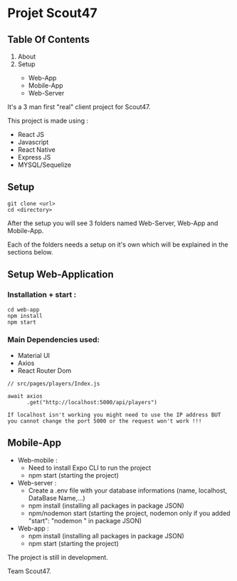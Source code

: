 # Projet Scout47

<h2>Table Of Contents</h2>
<ol>
  <li><a href="#about"></a>About</li>
  <li><a href="#setup"></a>Setup</li>
  <ul>
    <li><a href="#webApp"></a>Web-App</li>
    <li><a href="#mobileApp"></a>Mobile-App</li>
    <li><a href="webServer"></a>Web-Server</li>
  </ul>
</ol>

<p id="about">It's a 3 man first "real" client project for Scout47.</p>
<p>This project is made using :<p>
<ul>
  <li>React JS</li>
  <li>Javascript</li>
  <li>React Native</li>
  <li>Express JS</li>
  <li>MYSQL/Sequelize</li>
</ul>
<h2 id="setup">Setup</h2>

`git clone <url>`<br>
`cd <directory>`<br>

<p>After the setup you will see 3 folders named Web-Server, Web-App and Mobile-App.</p>
<p>Each of the folders needs a setup on it's own which will be explained in the sections below.</p>

<h2 id="webApp">Setup Web-Application</h2>
<h3>Installation + start :</h3>

`cd web-app`<br>
`npm install`<br>
`npm start`

<h3>Main Dependencies used:</h3>
<ul>
    <li>Material UI</li>
    <li>Axios</li>
    <li>React Router Dom</li>
</ul>

```
// src/pages/players/Index.js

await axios
      .get("http://localhost:5000/api/players")

If localhost isn't working you might need to use the IP address BUT you cannot change the port 5000 or the request won't work !!!
```

<h2 id="mobileApp">Mobile-App</h2>

- Web-mobile :
  - Need to install Expo CLI to run the project
  - npm start (starting the project)
- Web-server :
  - Create a .env file with your database informations (name, localhost, DataBase Name,...)
  - npm install (installing all packages in package JSON)
  - npm/nodemon start (starting the project, nodemon only if you added "start": "nodemon <file name>" in package JSON)
- Web-app :
  - npm install (installing all packages in package JSON)
  - npm start (starting the project)

The project is still in development.

Team Scout47.
